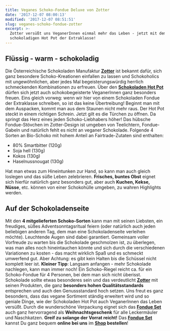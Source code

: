 ```yaml
---
title: Veganes Schoko-Fondue Deluxe von Zotter
date: '2017-12-07 08:00:13'
modified: '2017-12-07 08:51:51'
slug: veganes-schoko-fondue-zotter
excerpt: >-
  Zotter versüßt uns VeganerInnen einmal mehr das Leben - jetzt mit dem
  schokoladigen Hot Pot der Extraklasse!
---
```


## Flüssig - warm - schokoladig

Die Österreichische Schokoladen Manufaktur [**Zotter**](http://www.zotter.at/de/startseite.html) ist bekannt dafür, sich ganz besondere Schoko-Kreationen einfallen zu lassen und Schokoholics mit ungewöhnlichen, aber jedes Mal begeisterungswürdig herrlich schmeckenden Kombinationen zu erfreuen. Über den [**Schokoladen Hot Pot**](https://shop.veganblatt.com/de-DE/zotter-schokoladen/hot-pot-schokoladen-fondue-vegan) dürfen sich jetzt auch schokobegeisterte VeganerInnen ganz besonders freuen. Eins gleich vorweg: wenn wir hier von einem Schokoladen Fondue der Extraklasse schreiben, so ist das keine Übertreibung! Beginnt man mit dem Auspacken, kommt man aus dem Staunen nicht mehr raus. Der Hot Pot steckt in einem richtigen Schrein. Jetzt gilt es die Türchen zu öffnen. Da springt das Herz eines jeden Schoko-Liebhabers höher! Das hübsche Fondue-Stövchen im Zotter-Design ist umgeben von Teelichtern, Fondue-Gabeln und natürlich fehlt es nicht an veganer Schokolade. Folgende 4 Sorten an Bio-Schoko mit hohem Anteil an Fairtrade-Zutaten sind enthalten:

*   80% Smartbitter (120g)
*   Soja hell (130g)
*   Kokos (130g)
*   Haselnussnougat (130g)

Hat man etwas zum Hineintunken zur Hand, so kann man auch gleich loslegen und das süße Leben zelebrieren. **Frisches, buntes Obst** eignet sich hierfür natürlich ganz besonders gut, aber auch **Kuchen, Kekse, Nüsse**, etc. können von einer Schokohülle umgeben, zu wahren Highlights werden. [<!-- Image removed (no copyright): veganes-schoko-fondue.jpg -->](https://www.veganblatt.com/i/veganes-schoko-fondue.jpg)

## Auf der Schokoladenseite

Mit den **4 mitgelieferten Schoko-Sorten** kann man mit seinen Liebsten, ein freudiges, süßes Adventsonntagsritual feiern (oder natürlich auch jeden beliebigen anderen Tag, dem man eine Schokoladenseite verleihen möchte). Leuchtende Augen sind dabei garantiert. Gemeinsam voller Vorfreude zu warten bis die Schokolade geschmolzen ist, zu überlegen, was man alles noch hineintauchen könnte und sich durch die verschiedenen Variationen zu kosten - das macht wirklich Spaß und es schmeckt umwerfend gut. Aber Achtung: es gibt kein Halten bis die Schüssel nicht komplett leer ist. **Kleiner Tipp**: Langsam anfangen - mehr Schokolade nachlegen, kann man immer noch! Ein Schoko-Riegel reicht ca. für ein Schoko-Fondue für 4 Personen, bei dem man sich nicht überisst. Schokolade sollte etwas besonderes sein und das verdeutlicht [**Zotter**](http://www.zotter.at/de/startseite.html) mit seinen Produkten, die ganz **besonders hohen Qualitätsstandards** entsprechen und auch den Genussstandard hoch setzen. Uns freut es ganz besonders, dass das vegane Sortiment ständig erweitert wird und so geniale Dinge, wie der Schokoladen Hot Pot auch VeganerInnen das Leben versüßt. Durch die wunderschöne Verpackung eignet sich das [**Fondue Set**](https://shop.veganblatt.com/de-DE/zotter-schokoladen/hot-pot-schokoladen-fondue-vegan) auch ganz hervorragend als **Weihnachtsgeschenk** für alle Leckermäuler und Naschkatzen. **Greif zu solange der Vorrat reicht!** Das **[Fondue Set](https://shop.veganblatt.com/de-DE/zotter-schokoladen/hot-pot-schokoladen-fondue-vegan)** kannst Du ganz bequem **online bei uns** im **[Shop](https://shop.veganblatt.com/de-DE/zotter-schokoladen/hot-pot-schokoladen-fondue-vegan) bestellen**!
